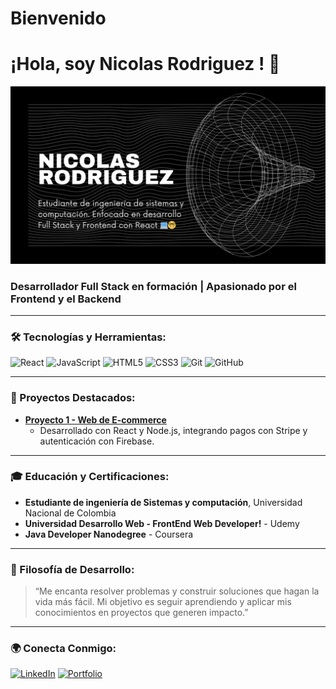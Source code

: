 # Bienvenido
# ¡Hola, soy Nicolas Rodriguez ! 👋

![Tu Imagen](Portada.png)

### Desarrollador Full Stack en formación | Apasionado por el Frontend y el Backend

---

### 🛠️ Tecnologías y Herramientas:
![React](https://img.shields.io/badge/-React-61DAFB?style=flat&logo=React&logoColor=white)
![JavaScript](https://img.shields.io/badge/-JavaScript-F7DF1E?style=flat&logo=JavaScript&logoColor=black)
![HTML5](https://img.shields.io/badge/-HTML5-E34F26?style=flat&logo=HTML5&logoColor=white)
![CSS3](https://img.shields.io/badge/-CSS3-1572B6?style=flat&logo=CSS3&logoColor=white)
![Git](https://img.shields.io/badge/-Git-F05032?style=flat&logo=Git&logoColor=white)
![GitHub](https://img.shields.io/badge/-GitHub-181717?style=flat&logo=github)

---



### 🚀 Proyectos Destacados:

- [**Proyecto 1 - Web de E-commerce**](https://github.com/NISCALOOK/Web-de-E-commerce)
  - Desarrollado con React y Node.js, integrando pagos con Stripe y autenticación con Firebase.

---

### 🎓 Educación y Certificaciones:

- **Estudiante de ingeniería de Sistemas y computación**, Universidad Nacional de Colombia 
- **Universidad Desarrollo Web - FrontEnd Web Developer!** - Udemy
- **Java Developer Nanodegree** - Coursera

---

### 🧠 Filosofía de Desarrollo:
> “Me encanta resolver problemas y construir soluciones que hagan la vida más fácil. Mi objetivo es seguir aprendiendo y aplicar mis conocimientos en proyectos que generen impacto.”

---

### 🌍 Conecta Conmigo:
[![LinkedIn](https://img.shields.io/badge/-LinkedIn-blue?style=flat&logo=Linkedin&logoColor=white)](https://www.linkedin.com/in/nicolas-rodriguez-tapia-b97767248?lipi=urn%3Ali%3Apage%3Ad_flagship3_profile_view_base_contact_details%3BO%2BJ2JAQNRVujH1gGLLEpPQ%3D%3D)
[![Portfolio](https://img.shields.io/badge/-Portfolio-black?style=flat&logo=Portfolio&logoColor=white)](https://tuportafolio.com)

